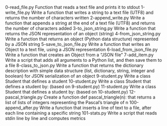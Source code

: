 0-read_file.py	Function that reads a text file and prints it to stdout
1-write_file.py Write a function that writes a string to a text file (UTF8) and returns the number of characters written
2-append_write.py Write a function that appends a string at the end of a text file (UTF8) and returns the number of characters added 
3-to_json_string.py Write a function that returns the JSON representation of an object (string) 
4-from_json_string.py Write a function that returns an object (Python data structure) represented by a JSON string
5-save_to_json_file.py Write a function that writes an Object to a text file, using a JSON representation
6-load_from_json_file.py Write a function that creates an Object from a “JSON file”
7-add_item.py Write a script that adds all arguments to a Python list, and then save them to a file
8-class_to_json.py Write a function that returns the dictionary description with simple data structure (list, dictionary, string, integer and boolean) for JSON serialization of an object
9-student.py Write a class Student that defines a student 
10-student.py Write a class Student that defines a student by: (based on 9-student.py)
11-student.py Write a class Student that defines a student by: (based on 10-student.py)
12-pascal_triangle.py Create a function def pascal_triangle(n): that returns a list of lists of integers representing the Pascal’s triangle of n
100-append_after.py Write a function that inserts a line of text to a file, after each line containing a specific string
101-stats.py Write a script that reads stdin line by line and computes metrics
